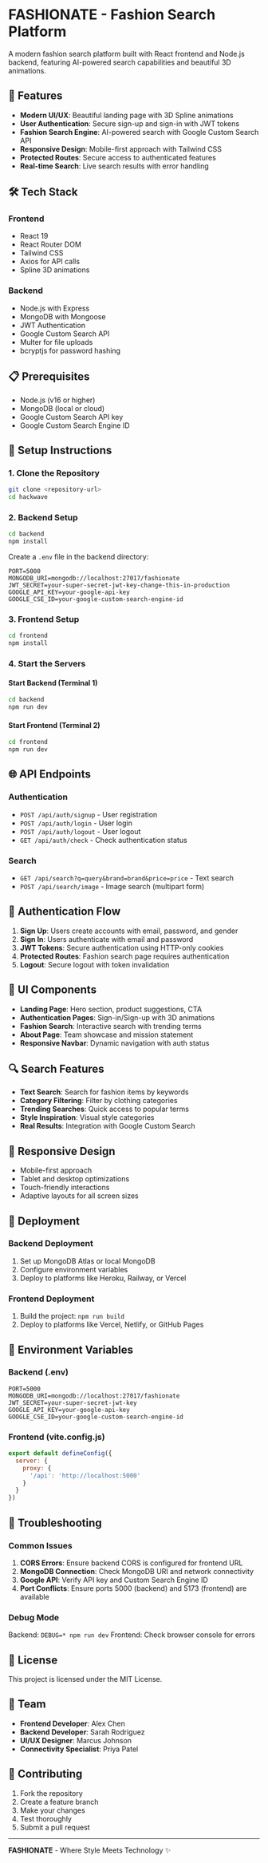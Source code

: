 # FASHIONATE - Fashion Search Platform

A modern fashion search platform built with React frontend and Node.js backend, featuring AI-powered search capabilities and beautiful 3D animations.

## 🚀 Features

- **Modern UI/UX**: Beautiful landing page with 3D Spline animations
- **User Authentication**: Secure sign-up and sign-in with JWT tokens
- **Fashion Search Engine**: AI-powered search with Google Custom Search API
- **Responsive Design**: Mobile-first approach with Tailwind CSS
- **Protected Routes**: Secure access to authenticated features
- **Real-time Search**: Live search results with error handling

## 🛠️ Tech Stack

### Frontend
- React 19
- React Router DOM
- Tailwind CSS
- Axios for API calls
- Spline 3D animations

### Backend
- Node.js with Express
- MongoDB with Mongoose
- JWT Authentication
- Google Custom Search API
- Multer for file uploads
- bcryptjs for password hashing

## 📋 Prerequisites

- Node.js (v16 or higher)
- MongoDB (local or cloud)
- Google Custom Search API key
- Google Custom Search Engine ID

## 🔧 Setup Instructions

### 1. Clone the Repository
```bash
git clone <repository-url>
cd hackwave
```

### 2. Backend Setup

```bash
cd backend
npm install
```

Create a `.env` file in the backend directory:
```env
PORT=5000
MONGODB_URI=mongodb://localhost:27017/fashionate
JWT_SECRET=your-super-secret-jwt-key-change-this-in-production
GOOGLE_API_KEY=your-google-api-key
GOOGLE_CSE_ID=your-google-custom-search-engine-id
```

### 3. Frontend Setup

```bash
cd frontend
npm install
```

### 4. Start the Servers

#### Start Backend (Terminal 1)
```bash
cd backend
npm run dev
```

#### Start Frontend (Terminal 2)
```bash
cd frontend
npm run dev
```

## 🌐 API Endpoints

### Authentication
- `POST /api/auth/signup` - User registration
- `POST /api/auth/login` - User login
- `POST /api/auth/logout` - User logout
- `GET /api/auth/check` - Check authentication status

### Search
- `GET /api/search?q=query&brand=brand&price=price` - Text search
- `POST /api/search/image` - Image search (multipart form)

## 🔐 Authentication Flow

1. **Sign Up**: Users create accounts with email, password, and gender
2. **Sign In**: Users authenticate with email and password
3. **JWT Tokens**: Secure authentication using HTTP-only cookies
4. **Protected Routes**: Fashion search page requires authentication
5. **Logout**: Secure logout with token invalidation

## 🎨 UI Components

- **Landing Page**: Hero section, product suggestions, CTA
- **Authentication Pages**: Sign-in/Sign-up with 3D animations
- **Fashion Search**: Interactive search with trending terms
- **About Page**: Team showcase and mission statement
- **Responsive Navbar**: Dynamic navigation with auth status

## 🔍 Search Features

- **Text Search**: Search for fashion items by keywords
- **Category Filtering**: Filter by clothing categories
- **Trending Searches**: Quick access to popular terms
- **Style Inspiration**: Visual style categories
- **Real Results**: Integration with Google Custom Search

## 📱 Responsive Design

- Mobile-first approach
- Tablet and desktop optimizations
- Touch-friendly interactions
- Adaptive layouts for all screen sizes

## 🚀 Deployment

### Backend Deployment
1. Set up MongoDB Atlas or local MongoDB
2. Configure environment variables
3. Deploy to platforms like Heroku, Railway, or Vercel

### Frontend Deployment
1. Build the project: `npm run build`
2. Deploy to platforms like Vercel, Netlify, or GitHub Pages

## 🔧 Environment Variables

### Backend (.env)
```env
PORT=5000
MONGODB_URI=mongodb://localhost:27017/fashionate
JWT_SECRET=your-super-secret-jwt-key
GOOGLE_API_KEY=your-google-api-key
GOOGLE_CSE_ID=your-google-custom-search-engine-id
```

### Frontend (vite.config.js)
```javascript
export default defineConfig({
  server: {
    proxy: {
      '/api': 'http://localhost:5000'
    }
  }
})
```

## 🐛 Troubleshooting

### Common Issues

1. **CORS Errors**: Ensure backend CORS is configured for frontend URL
2. **MongoDB Connection**: Check MongoDB URI and network connectivity
3. **Google API**: Verify API key and Custom Search Engine ID
4. **Port Conflicts**: Ensure ports 5000 (backend) and 5173 (frontend) are available

### Debug Mode

Backend: `DEBUG=* npm run dev`
Frontend: Check browser console for errors

## 📄 License

This project is licensed under the MIT License.

## 👥 Team

- **Frontend Developer**: Alex Chen
- **Backend Developer**: Sarah Rodriguez  
- **UI/UX Designer**: Marcus Johnson
- **Connectivity Specialist**: Priya Patel

## 🤝 Contributing

1. Fork the repository
2. Create a feature branch
3. Make your changes
4. Test thoroughly
5. Submit a pull request

---

**FASHIONATE** - Where Style Meets Technology ✨